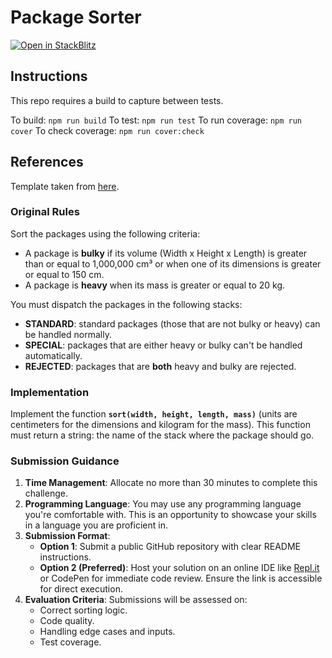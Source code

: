 # Package Sorter

[![Open in StackBlitz](https://developer.stackblitz.com/img/open_in_stackblitz.svg)](https://stackblitz.com/github/isaackehle/package_sorter)

## Instructions

This repo requires a build to capture between tests.

To build: `npm run build`
To test: `npm run test`
To run coverage: `npm run cover`
To check coverage: `npm run cover:check`

## References

Template taken from [here](https://github.com/chriswells0/node-typescript-template).

### Original Rules

Sort the packages using the following criteria:

- A package is **bulky** if its volume (Width x Height x Length) is greater than or equal to 1,000,000 cm³ or when one of its dimensions is greater or equal to 150 cm.
- A package is **heavy** when its mass is greater or equal to 20 kg.

You must dispatch the packages in the following stacks:

- **STANDARD**: standard packages (those that are not bulky or heavy) can be handled normally.
- **SPECIAL**: packages that are either heavy or bulky can't be handled automatically.
- **REJECTED**: packages that are **both** heavy and bulky are rejected.

### Implementation

Implement the function **`sort(width, height, length, mass)`** (units are centimeters for the dimensions and kilogram for the mass). This function must return a string: the name of the stack where the package should go.

### Submission Guidance

1. **Time Management**: Allocate no more than 30 minutes to complete this challenge.
2. **Programming Language**: You may use any programming language you're comfortable with. This is an opportunity to showcase your skills in a language you are proficient in.
3. **Submission Format**:
   - **Option 1**: Submit a public GitHub repository with clear README instructions.
   - **Option 2 (Preferred)**: Host your solution on an online IDE like [Repl.it](http://repl.it/) or CodePen for immediate code review. Ensure the link is accessible for direct execution.
4. **Evaluation Criteria**: Submissions will be assessed on:
   - Correct sorting logic.
   - Code quality.
   - Handling edge cases and inputs.
   - Test coverage.
